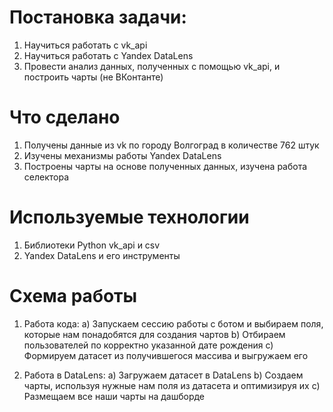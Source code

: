 # Постановка задачи:
1) Научиться работать с vk_api
2) Научиться работать с Yandex DataLens
3) Провести анализ данных, полученных с помощью vk_api, и построить чарты (не ВКонтанте)

# Что сделано
1) Получены данные из vk по городу Волгоград в количестве 762 штук
2) Изучены механизмы работы Yandex DataLens
3) Построены чарты на основе полученных данных, изучена работа селектора

# Используемые технологии
1) Библиотеки Python vk_api и csv
2) Yandex DataLens и его инструменты

# Схема работы
1) Работа кода:
 a) Запускаем сессию работы с ботом и выбираем поля, которые нам понадобятся для создания чартов
 b) Отбираем пользователей по корректно указанной дате рождения
 c) Формируем датасет из получившегося массива и выгружаем его

2) Работа в DataLens:
 a) Загружаем датасет в DataLens
 b) Создаем чарты, используя нужные нам поля из датасета и оптимизируя их
 c) Размещаем все наши чарты на дашборде
